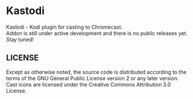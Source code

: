 # Kastodi
Kastodi - Kodi plugin for casting to Chromecast.  
Addon is still under active development and there is no public releases yet.  
Stay tuned!  
## LICENSE  
Except as otherwise noted, the source code is distributed according to the terms of the GNU General Public License version 2 or any later version.  
Cast icons are licensed under the Creative Commons Attribution 3.0 License.  